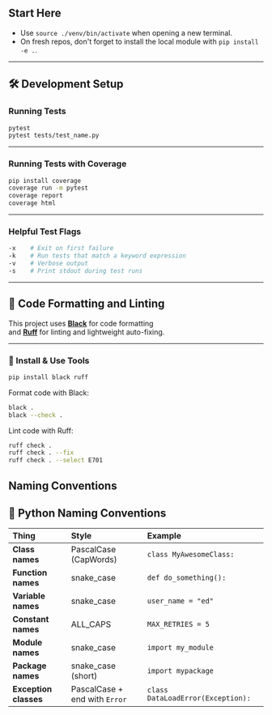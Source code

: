 ## Start Here

- Use `source ./venv/bin/activate` when opening a new terminal.
- On fresh repos, don't forget to install the local module with `pip install -e .`.

---

## 🛠️ Development Setup

### Running Tests

```bash
pytest
pytest tests/test_name.py
```

---

### Running Tests with Coverage

```bash
pip install coverage
coverage run -m pytest
coverage report
coverage html
```

---

### Helpful Test Flags

```bash
-x    # Exit on first failure
-k    # Run tests that match a keyword expression
-v    # Verbose output
-s    # Print stdout during test runs
```

---

## 🎨 Code Formatting and Linting

This project uses [**Black**](https://github.com/psf/black) for code formatting  
and [**Ruff**](https://github.com/astral-sh/ruff) for linting and lightweight auto-fixing.

---

### 🔧 Install & Use Tools

```bash
pip install black ruff
```

Format code with Black:

```bash
black .
black --check .
```

Lint code with Ruff:

```bash
ruff check .
ruff check . --fix
ruff check . --select E701
```

## Naming Conventions
## 📜 Python Naming Conventions

| Thing             | Style                  | Example                          |
|:------------------|:------------------------|:---------------------------------|
| **Class names**    | PascalCase (CapWords)    | `class MyAwesomeClass:`          |
| **Function names** | snake_case               | `def do_something():`            |
| **Variable names** | snake_case               | `user_name = "ed"`               |
| **Constant names** | ALL_CAPS                 | `MAX_RETRIES = 5`                |
| **Module names**   | snake_case               | `import my_module`               |
| **Package names**  | snake_case (short)       | `import mypackage`               |
| **Exception classes** | PascalCase + end with `Error` | `class DataLoadError(Exception):` |
